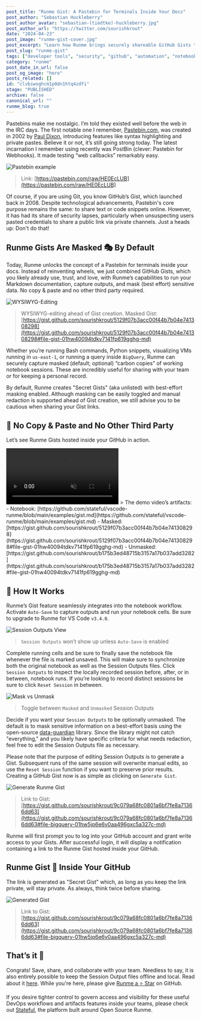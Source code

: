 ```yaml
---
post_title: "Runme Gist: A Pastebin for Terminals Inside Your Docs"
post_author: "Sebastian Huckleberry"
post_author_avatar: "sebastian-(tiedtke)-huckleberry.jpg"
post_author_url: "https://twitter.com/sourishkrout"
date: "2024-04-23"
post_image: "runme-gist-cover.jpg"
post_excerpt: "Learn how Runme brings securely shareable GitHub Gists to your day-to-day DevOps workflows and documentation."
post_slug: "runme-gist"
tags: ["developer tools", "security", "github", "automation", "notebook"]
category: "runme"
post_date_in_url: false
post_og_image: "hero"
posts_related: []
id: "clvbiwoghcm1p0dn1htq4zdfi"
stage: "PUBLISHED"
archive: false
canonical_url: ""
runme_blog: true
---
```


Pastebins make me nostalgic. I’m told they existed well before the web in the IRC days. The first notable one I remember, [Pastebin.com](http://pastebin.com/), was created in 2002 by [Paul Dixon](https://blog.dixo.net/), introducing features like syntax highlighting and private pastes. Believe it or not, it’s still going strong today. The latest incarnation I remember using recently was PostBin (clever: Pastebin for Webhooks). It made testing “web callbacks” remarkably easy.

![Pastebin example](/img/blog/runme-gist-a1.jpg)

> Link: [https://pastebin.com/raw/HE0EcLUB](https://pastebin.com/raw/HE0EcLUB)

Of course, if you are using Git, you know GitHub’s Gist, which launched back in 2008. Despite technological advancements, Pastebin's core purpose remains the same: to share text or code snippets online. However, it has had its share of security lapses, particularly when unsuspecting users pasted credentials to share a public link via private channels. Just a heads up: Don't do that!

<ExtensionCTA label="Install Runme" extension="runme" />

## Runme Gists Are Masked 🎭 By Default

Today, Runme unlocks the concept of a Pastebin for terminals inside your docs. Instead of reinventing wheels, we just combined GitHub Gists, which you likely already use, trust, and love, with Runme’s capabilities to run your Markdown documentation, capture outputs, and mask (best effort) sensitive data. No copy & paste and no other third party required.

![WYSIWYG-Editing](/img/blog/runme-gist-a2.jpg)

> WYSIWYG-editing ahead of Gist creation. Masked Gist: [https://gist.github.com/sourishkrout/5129f07b3acc00f44b7b04e741308298](https://gist.github.com/sourishkrout/5129f07b3acc00f44b7b04e741308298#file-gist-01hw40094tdkv7141fp619gghg-md)

Whether you’re running Bash commands, Python snippets, visualizing VMs running in `us-east-1`, or running a query inside `BigQuery`, Runme can securely capture masked (default; optional) “carbon copies” of working notebook sessions. These are incredibly useful for sharing with your team or for keeping a personal record.

By default, Runme creates "Secret Gists" (aka unlisted) with best-effort masking enabled. Although masking can be easily toggled and manual redaction is supported ahead of Gist creation, we still advise you to be cautious when sharing your Gist links.

## 🤖 No Copy & Paste and No Other Third Party

Let’s see Runme Gists hosted inside your GitHub in action.

<video className="rounded-md" autoPlay loop muted playsInline controls>
    <source src="/img/blog/runme-gist-a3.jpg" type="video/mp4" />
    <source src="/img/blog/runme-gist-a4.jpg" type="video/webm" />
</video>
> The demo video’s artifacts:
- Notebook: [https://github.com/stateful/vscode-runme/blob/main/examples/gist.md](https://github.com/stateful/vscode-runme/blob/main/examples/gist.md)
- Masked: [https://gist.github.com/sourishkrout/5129f07b3acc00f44b7b04e741308298](https://gist.github.com/sourishkrout/5129f07b3acc00f44b7b04e741308298#file-gist-01hw40094tdkv7141fp619gghg-md)
- Unmasked: [https://gist.github.com/sourishkrout/b175b3ed48715b3157a17b037add3282](https://gist.github.com/sourishkrout/b175b3ed48715b3157a17b037add3282#file-gist-01hw40094tdkv7141fp619gghg-md)

<ExtensionCTA label="Install Runme" extension="runme" />

## 🚀 How It Works

Runme’s Gist feature seamlessly integrates into the notebook workflow. Activate `Auto-Save` to capture outputs and run your notebook cells. Be sure to upgrade to Runme for VS Code `v3.4.0`.

![Session Outputs View](/img/blog/runme-gist-a5.jpg)

> `Session Outputs` won’t show up unless `Auto-Save` is enabled

Complete running cells and be sure to finally save the notebook file whenever the file is marked unsaved. This will make sure to synchronize both the original notebook as well as the Session Outputs files. Click `Session Outputs` to inspect the locally recorded session before, after, or in between, notebook runs. If you’re looking to record distinct sessions be sure to click `Reset Session` in between.

![Mask vs Unmask](/img/blog/runme-gist-a6.jpg)

> Toggle between `Masked` and `Unmasked` Session Outputs

Decide if you want your `Session Outputs` to be optionally unmasked. The default is to mask sensitive information on a best-effort basis using the open-source [data-guardian](https://www.npmjs.com/package/data-guardian) library. Since the library might not catch "everything," and you likely have specific criteria for what needs redaction, feel free to edit the Session Outputs file as necessary.

Please note that the purpose of editing Session Outputs is to generate a Gist. Subsequent runs of the same session will overwrite manual edits, so use the `Reset Session` function if you want to preserve prior results. Creating a GitHub Gist now is as simple as clicking on `Generate Gist`.

![Generate Runme Gist](/img/blog/runme-gist-a7.jpg)

> Link to Gist: [https://gist.github.com/sourishkrout/9c079a68fc0801a6bf7fe8a71366dd63](https://gist.github.com/sourishkrout/9c079a68fc0801a6bf7fe8a71366dd63#file-bigquery-01hw5jp6e6v0aa496gxc5a327c-md)

Runme will first prompt you to log into your GitHub account and grant write access to your Gists. After successful login, it will display a notification containing a link to the Runme Gist hosted inside your GitHub.

<ExtensionCTA label="Install Runme" extension="runme" />

## Runme Gist 🤩 Inside Your GitHub

The link is generated as "Secret Gist" which, as long as you keep the link private, will stay private. As always, think twice before sharing.

![Generated Gist](/img/blog/runme-gist-a8.jpg)

> Link to Gist: [https://gist.github.com/sourishkrout/9c079a68fc0801a6bf7fe8a71366dd63](https://gist.github.com/sourishkrout/9c079a68fc0801a6bf7fe8a71366dd63#file-bigquery-01hw5jp6e6v0aa496gxc5a327c-md)

## That’s it 💪

Congrats! Save, share, and collaborate with your team. Needless to say, it is also entirely possible to keep the Session Output files offline and local. Read about it [here](/blog/runme-v3-pipeline-logs-and-artifacts). While you're here, please give [Runme a ⭐️ Star](https://github.com/stateful/runme/stargazers) on GitHub.

If you desire tighter control to govern access and visibility for these useful DevOps workflows and artifacts features inside your teams, please check out [Stateful](https://stateful.com/), the platform built around Open Source Runme.

<ExtensionCTA label="Install Runme" extension="runme" />
